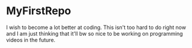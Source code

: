 # MyFirstRepo
I wish to become a lot better at coding. This isn't too hard to do right now and I am just thinking that it'll bw so nice to be working on programming videos in the future.
